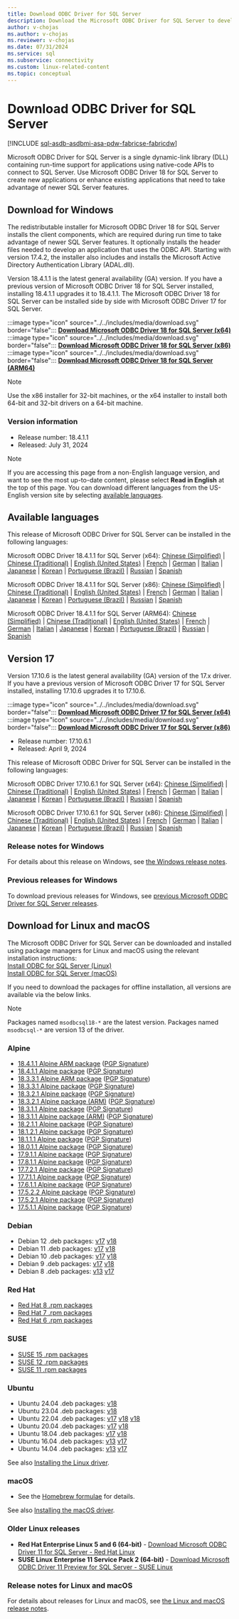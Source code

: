 ```yaml
---
title: Download ODBC Driver for SQL Server
description: Download the Microsoft ODBC Driver for SQL Server to develop native-code applications that connect to SQL Server and Azure SQL Database.
author: v-chojas
ms.author: v-chojas
ms.reviewer: v-chojas
ms.date: 07/31/2024
ms.service: sql
ms.subservice: connectivity
ms.custom: linux-related-content
ms.topic: conceptual
---
```


# Download ODBC Driver for SQL Server

[!INCLUDE [sql-asdb-asdbmi-asa-pdw-fabricse-fabricdw](../../includes/applies-to-version/sql-asdb-asdbmi-asa-pdw-fabricse-fabricdw.md)]

Microsoft ODBC Driver for SQL Server is a single dynamic-link library (DLL) containing run-time support for applications using native-code APIs to connect to SQL Server. Use Microsoft ODBC Driver 18 for SQL Server to create new applications or enhance existing applications that need to take advantage of newer SQL Server features.

## Download for Windows

The redistributable installer for Microsoft ODBC Driver 18 for SQL Server installs the client components, which are required during run time to take advantage of newer SQL Server features. It optionally installs the header files needed to develop an application that uses the ODBC API. Starting with version 17.4.2, the installer also includes and installs the Microsoft Active Directory Authentication Library (ADAL.dll).

Version 18.4.1.1 is the latest general availability (GA) version. If you have a previous version of Microsoft ODBC Driver 18 for SQL Server installed, installing 18.4.1.1 upgrades it to 18.4.1.1. The Microsoft ODBC Driver 18 for SQL Server can be installed side by side with Microsoft ODBC Driver 17 for SQL Server.

:::image type="icon" source="../../includes/media/download.svg" border="false"::: **[Download Microsoft ODBC Driver 18 for SQL Server (x64)](https://go.microsoft.com/fwlink/?linkid=2280794)**  
:::image type="icon" source="../../includes/media/download.svg" border="false"::: **[Download Microsoft ODBC Driver 18 for SQL Server (x86)](https://go.microsoft.com/fwlink/?linkid=2281260)**  
:::image type="icon" source="../../includes/media/download.svg" border="false"::: **[Download Microsoft ODBC Driver 18 for SQL Server (ARM64)](https://go.microsoft.com/fwlink/?linkid=2281322)**  

> [!NOTE]
> Use the x86 installer for 32-bit machines, or the x64 installer to install both 64-bit and 32-bit drivers on a 64-bit machine.

### Version information

- Release number: 18.4.1.1
- Released: July 31, 2024

> [!NOTE]
> If you are accessing this page from a non-English language version, and want to see the most up-to-date content, please select **Read in English** at the top of this page. You can download different languages from the US-English version site by selecting [available languages](#available-languages).

## Available languages

This release of Microsoft ODBC Driver for SQL Server can be installed in the following languages:

Microsoft ODBC Driver 18.4.1.1 for SQL Server (x64):
[Chinese (Simplified)](https://go.microsoft.com/fwlink/?linkid=2280794&clcid=0x804) | [Chinese (Traditional)](https://go.microsoft.com/fwlink/?linkid=2280794&clcid=0x404) | [English (United States)](https://go.microsoft.com/fwlink/?linkid=2280794&clcid=0x409) | [French](https://go.microsoft.com/fwlink/?linkid=2280794&clcid=0x40c) | [German](https://go.microsoft.com/fwlink/?linkid=2280794&clcid=0x407) | [Italian](https://go.microsoft.com/fwlink/?linkid=2280794&clcid=0x410) | [Japanese](https://go.microsoft.com/fwlink/?linkid=2280794&clcid=0x411) | [Korean](https://go.microsoft.com/fwlink/?linkid=2280794&clcid=0x412) | [Portuguese (Brazil)](https://go.microsoft.com/fwlink/?linkid=2280794&clcid=0x416) | [Russian](https://go.microsoft.com/fwlink/?linkid=2280794&clcid=0x419) | [Spanish](https://go.microsoft.com/fwlink/?linkid=2280794&clcid=0x40a)

Microsoft ODBC Driver 18.4.1.1 for SQL Server (x86):
[Chinese (Simplified)](https://go.microsoft.com/fwlink/?linkid=2281260&clcid=0x804) | [Chinese (Traditional)](https://go.microsoft.com/fwlink/?linkid=2281260&clcid=0x404) | [English (United States)](https://go.microsoft.com/fwlink/?linkid=2281260&clcid=0x409) | [French](https://go.microsoft.com/fwlink/?linkid=2281260&clcid=0x40c) | [German](https://go.microsoft.com/fwlink/?linkid=2281260&clcid=0x407) | [Italian](https://go.microsoft.com/fwlink/?linkid=2281260&clcid=0x410) | [Japanese](https://go.microsoft.com/fwlink/?linkid=2281260&clcid=0x411) | [Korean](https://go.microsoft.com/fwlink/?linkid=2281260&clcid=0x412) | [Portuguese (Brazil)](https://go.microsoft.com/fwlink/?linkid=2281260&clcid=0x416) | [Russian](https://go.microsoft.com/fwlink/?linkid=2281260&clcid=0x419) | [Spanish](https://go.microsoft.com/fwlink/?linkid=2281260&clcid=0x40a)

Microsoft ODBC Driver 18.4.1.1 for SQL Server (ARM64):
[Chinese (Simplified)](https://go.microsoft.com/fwlink/?linkid=2281322&clcid=0x804) | [Chinese (Traditional)](https://go.microsoft.com/fwlink/?linkid=2281322&clcid=0x404) | [English (United States)](https://go.microsoft.com/fwlink/?linkid=2281322&clcid=0x409) | [French](https://go.microsoft.com/fwlink/?linkid=2281322&clcid=0x40c) | [German](https://go.microsoft.com/fwlink/?linkid=2281322&clcid=0x407) | [Italian](https://go.microsoft.com/fwlink/?linkid=2281322&clcid=0x410) | [Japanese](https://go.microsoft.com/fwlink/?linkid=2281322&clcid=0x411) | [Korean](https://go.microsoft.com/fwlink/?linkid=2281322&clcid=0x412) | [Portuguese (Brazil)](https://go.microsoft.com/fwlink/?linkid=2281322&clcid=0x416) | [Russian](https://go.microsoft.com/fwlink/?linkid=2281322&clcid=0x419) | [Spanish](https://go.microsoft.com/fwlink/?linkid=2281322&clcid=0x40a)

## Version 17

Version 17.10.6 is the latest general availability (GA) version of the 17.x driver. If you have a previous version of Microsoft ODBC Driver 17 for SQL Server installed, installing 17.10.6 upgrades it to 17.10.6.

:::image type="icon" source="../../includes/media/download.svg" border="false"::: **[Download Microsoft ODBC Driver 17 for SQL Server (x64)](https://go.microsoft.com/fwlink/?linkid=2266337)**  
:::image type="icon" source="../../includes/media/download.svg" border="false"::: **[Download Microsoft ODBC Driver 17 for SQL Server (x86)](https://go.microsoft.com/fwlink/?linkid=2266446)**  

- Release number: 17.10.6.1
- Released: April 9, 2024

This release of Microsoft ODBC Driver for SQL Server can be installed in the following languages:

Microsoft ODBC Driver 17.10.6.1 for SQL Server (x64):
[Chinese (Simplified)](https://go.microsoft.com/fwlink/?linkid=2266337&clcid=0x804) | [Chinese (Traditional)](https://go.microsoft.com/fwlink/?linkid=2266337&clcid=0x404) | [English (United States)](https://go.microsoft.com/fwlink/?linkid=2266337&clcid=0x409) | [French](https://go.microsoft.com/fwlink/?linkid=2266337&clcid=0x40c) | [German](https://go.microsoft.com/fwlink/?linkid=2266337&clcid=0x407) | [Italian](https://go.microsoft.com/fwlink/?linkid=2266337&clcid=0x410) | [Japanese](https://go.microsoft.com/fwlink/?linkid=2266337&clcid=0x411) | [Korean](https://go.microsoft.com/fwlink/?linkid=2266337&clcid=0x412) | [Portuguese (Brazil)](https://go.microsoft.com/fwlink/?linkid=2266337&clcid=0x416) | [Russian](https://go.microsoft.com/fwlink/?linkid=2266337&clcid=0x419) | [Spanish](https://go.microsoft.com/fwlink/?linkid=2266337&clcid=0x40a)

Microsoft ODBC Driver 17.10.6.1 for SQL Server (x86):
[Chinese (Simplified)](https://go.microsoft.com/fwlink/?linkid=2266446&clcid=0x804) | [Chinese (Traditional)](https://go.microsoft.com/fwlink/?linkid=2266446&clcid=0x404) | [English (United States)](https://go.microsoft.com/fwlink/?linkid=2266446&clcid=0x409) | [French](https://go.microsoft.com/fwlink/?linkid=2266446&clcid=0x40c) | [German](https://go.microsoft.com/fwlink/?linkid=2266446&clcid=0x407) | [Italian](https://go.microsoft.com/fwlink/?linkid=2266446&clcid=0x410) | [Japanese](https://go.microsoft.com/fwlink/?linkid=2266446&clcid=0x411) | [Korean](https://go.microsoft.com/fwlink/?linkid=2266446&clcid=0x412) | [Portuguese (Brazil)](https://go.microsoft.com/fwlink/?linkid=2266446&clcid=0x416) | [Russian](https://go.microsoft.com/fwlink/?linkid=2266446&clcid=0x419) | [Spanish](https://go.microsoft.com/fwlink/?linkid=2266446&clcid=0x40a)

### Release notes for Windows

For details about this release on Windows, see [the Windows release notes](windows\release-notes-odbc-sql-server-windows.md).

### Previous releases for Windows

To download previous releases for Windows, see [previous Microsoft ODBC Driver for SQL Server releases](windows\release-notes-odbc-sql-server-windows.md#previous-releases).

## Download for Linux and macOS

The Microsoft ODBC Driver for SQL Server can be downloaded and installed using package managers for Linux and macOS using the relevant installation instructions:  
[Install ODBC for SQL Server (Linux)](linux-mac\installing-the-microsoft-odbc-driver-for-sql-server.md)  
[Install ODBC for SQL Server (macOS)](linux-mac\install-microsoft-odbc-driver-sql-server-macos.md)  

If you need to download the packages for offline installation, all versions are available via the below links.

> [!Note]
> Packages named `msodbcsql18-*` are the latest version. Packages named `msodbcsql-*` are version 13 of the driver.

### Alpine

- [18.4.1.1 Alpine ARM package](https://download.microsoft.com/download/7/6/d/76de322a-d860-4894-9945-f0cc5d6a45f8/msodbcsql18_18.4.1.1-1_arm64.apk) ([PGP Signature](https://download.microsoft.com/download/7/6/d/76de322a-d860-4894-9945-f0cc5d6a45f8/msodbcsql18_18.4.1.1-1_arm64.sig))
- [18.4.1.1 Alpine package](https://download.microsoft.com/download/7/6/d/76de322a-d860-4894-9945-f0cc5d6a45f8/msodbcsql18_18.4.1.1-1_amd64.apk) ([PGP Signature](https://download.microsoft.com/download/7/6/d/76de322a-d860-4894-9945-f0cc5d6a45f8/msodbcsql18_18.4.1.1-1_amd64.sig))
- [18.3.3.1 Alpine ARM package](https://download.microsoft.com/download/3/5/5/355d7943-a338-41a7-858d-53b259ea33f5/msodbcsql18_18.3.3.1-1_arm64.apk) ([PGP Signature](https://download.microsoft.com/download/3/5/5/355d7943-a338-41a7-858d-53b259ea33f5/msodbcsql18_18.3.3.1-1_arm64.sig))
- [18.3.3.1 Alpine package](https://download.microsoft.com/download/3/5/5/355d7943-a338-41a7-858d-53b259ea33f5/msodbcsql18_18.3.3.1-1_amd64.apk) ([PGP Signature](https://download.microsoft.com/download/3/5/5/355d7943-a338-41a7-858d-53b259ea33f5/msodbcsql18_18.3.3.1-1_amd64.sig))
- [18.3.2.1 Alpine package](https://download.microsoft.com/download/3/5/5/355d7943-a338-41a7-858d-53b259ea33f5/msodbcsql18_18.3.2.1-1_amd64.apk) ([PGP Signature](https://download.microsoft.com/download/3/5/5/355d7943-a338-41a7-858d-53b259ea33f5/msodbcsql18_18.3.2.1-1_amd64.sig))
- [18.3.2.1 Alpine package (ARM)](https://download.microsoft.com/download/3/5/5/355d7943-a338-41a7-858d-53b259ea33f5/msodbcsql18_18.3.2.1-1_arm64.apk) ([PGP Signature](https://download.microsoft.com/download/3/5/5/355d7943-a338-41a7-858d-53b259ea33f5/msodbcsql18_18.3.2.1-1_arm64.sig))
- [18.3.1.1 Alpine package](https://download.microsoft.com/download/3/5/5/355d7943-a338-41a7-858d-53b259ea33f5/msodbcsql18_18.3.1.1-1_amd64.apk) ([PGP Signature](https://download.microsoft.com/download/3/5/5/355d7943-a338-41a7-858d-53b259ea33f5/msodbcsql18_18.3.1.1-1_amd64.sig))
- [18.3.1.1 Alpine package (ARM)](https://download.microsoft.com/download/3/5/5/355d7943-a338-41a7-858d-53b259ea33f5/msodbcsql18_18.3.1.1-1_arm64.apk) ([PGP Signature](https://download.microsoft.com/download/3/5/5/355d7943-a338-41a7-858d-53b259ea33f5/msodbcsql18_18.3.1.1-1_arm64.sig))
- [18.2.1.1 Alpine package](https://download.microsoft.com/download/1/f/f/1fffb537-26ab-4947-a46a-7a45c27f6f77/msodbcsql18_18.2.1.1-1_amd64.apk) ([PGP Signature](https://download.microsoft.com/download/1/f/f/1fffb537-26ab-4947-a46a-7a45c27f6f77/msodbcsql18_18.2.1.1-1_amd64.sig))
- [18.1.2.1 Alpine package](https://download.microsoft.com/download/8/6/8/868e5fc4-7bfe-494d-8f9d-115cbcdb52ae/msodbcsql18_18.1.2.1-1_amd64.apk) ([PGP Signature](https://download.microsoft.com/download/8/6/8/868e5fc4-7bfe-494d-8f9d-115cbcdb52ae/msodbcsql18_18.1.2.1-1_amd64.sig))
- [18.1.1.1 Alpine package](https://download.microsoft.com/download/8/6/8/868e5fc4-7bfe-494d-8f9d-115cbcdb52ae/msodbcsql18_18.1.1.1-1_amd64.apk) ([PGP Signature](https://download.microsoft.com/download/8/6/8/868e5fc4-7bfe-494d-8f9d-115cbcdb52ae/msodbcsql18_18.1.1.1-1_amd64.sig))
- [18.0.1.1 Alpine package](https://download.microsoft.com/download/b/9/f/b9f3cce4-3925-46d4-9f46-da08869c6486/msodbcsql18_18.0.1.1-1_amd64.apk) ([PGP Signature](https://download.microsoft.com/download/b/9/f/b9f3cce4-3925-46d4-9f46-da08869c6486/msodbcsql18_18.0.1.1-1_amd64.sig))
- [17.9.1.1 Alpine package](https://download.microsoft.com/download/e/4/e/e4e67866-dffd-428c-aac7-8d28ddafb39b/msodbcsql17_17.9.1.1-1_amd64.apk) ([PGP Signature](https://download.microsoft.com/download/e/4/e/e4e67866-dffd-428c-aac7-8d28ddafb39b/msodbcsql17_17.9.1.1-1_amd64.sig))
- [17.8.1.1 Alpine package](https://download.microsoft.com/download/e/4/e/e4e67866-dffd-428c-aac7-8d28ddafb39b/msodbcsql17_17.8.1.1-1_amd64.apk) ([PGP Signature](https://download.microsoft.com/download/e/4/e/e4e67866-dffd-428c-aac7-8d28ddafb39b/msodbcsql17_17.8.1.1-1_amd64.sig))
- [17.7.2.1 Alpine package](https://download.microsoft.com/download/e/4/e/e4e67866-dffd-428c-aac7-8d28ddafb39b/msodbcsql17_17.7.2.1-1_amd64.apk) ([PGP Signature](https://download.microsoft.com/download/e/4/e/e4e67866-dffd-428c-aac7-8d28ddafb39b/msodbcsql17_17.7.2.1-1_amd64.sig))
- [17.7.1.1 Alpine package](https://download.microsoft.com/download/e/4/e/e4e67866-dffd-428c-aac7-8d28ddafb39b/msodbcsql17_17.7.1.1-1_amd64.apk) ([PGP Signature](https://download.microsoft.com/download/e/4/e/e4e67866-dffd-428c-aac7-8d28ddafb39b/msodbcsql17_17.7.1.1-1_amd64.sig))
- [17.6.1.1 Alpine package](https://download.microsoft.com/download/e/4/e/e4e67866-dffd-428c-aac7-8d28ddafb39b/msodbcsql17_17.6.1.1-1_amd64.apk) ([PGP Signature](https://download.microsoft.com/download/e/4/e/e4e67866-dffd-428c-aac7-8d28ddafb39b/msodbcsql17_17.6.1.1-1_amd64.sig))
- [17.5.2.2 Alpine package](https://download.microsoft.com/download/e/4/e/e4e67866-dffd-428c-aac7-8d28ddafb39b/msodbcsql17_17.5.2.2-1_amd64.apk) ([PGP Signature](https://download.microsoft.com/download/e/4/e/e4e67866-dffd-428c-aac7-8d28ddafb39b/msodbcsql17_17.5.2.2-1_amd64.sig))
- [17.5.2.1 Alpine package](https://download.microsoft.com/download/e/4/e/e4e67866-dffd-428c-aac7-8d28ddafb39b/msodbcsql17_17.5.2.1-1_amd64.apk) ([PGP Signature](https://download.microsoft.com/download/e/4/e/e4e67866-dffd-428c-aac7-8d28ddafb39b/msodbcsql17_17.5.2.1-1_amd64.sig))
- [17.5.1.1 Alpine package](https://download.microsoft.com/download/e/4/e/e4e67866-dffd-428c-aac7-8d28ddafb39b/msodbcsql17_17.5.1.1-1_amd64.apk) ([PGP Signature](https://download.microsoft.com/download/e/4/e/e4e67866-dffd-428c-aac7-8d28ddafb39b/msodbcsql17_17.5.1.1-1_amd64.sig))

### Debian

- Debian 12 .deb packages: [v17](https://packages.microsoft.com/debian/12/prod/pool/main/m/msodbcsql17/) [v18](https://packages.microsoft.com/debian/12/prod/pool/main/m/msodbcsql18/)
- Debian 11 .deb packages: [v17](https://packages.microsoft.com/debian/11/prod/pool/main/m/msodbcsql17/) [v18](https://packages.microsoft.com/debian/11/prod/pool/main/m/msodbcsql18/)
- Debian 10 .deb packages: [v17](https://packages.microsoft.com/debian/10/prod/pool/main/m/msodbcsql17/) [v18](https://packages.microsoft.com/debian/10/prod/pool/main/m/msodbcsql18/)
- Debian 9 .deb packages: [v17](https://packages.microsoft.com/debian/9/prod/pool/main/m/msodbcsql17/) [v18](https://packages.microsoft.com/debian/9/prod/pool/main/m/msodbcsql18/)
- Debian 8 .deb packages: [v13](https://packages.microsoft.com/debian/8/prod/pool/main/m/msodbcsql/) [v17](https://packages.microsoft.com/debian/8/prod/pool/main/m/msodbcsql17/)

### Red Hat

- [Red Hat 8 .rpm packages](https://packages.microsoft.com/rhel/8/prod/)
- [Red Hat 7 .rpm packages](https://packages.microsoft.com/rhel/7/prod/)
- [Red Hat 6 .rpm packages](https://packages.microsoft.com/rhel/6/prod/)

### SUSE

- [SUSE 15 .rpm packages](https://packages.microsoft.com/sles/15/prod/)
- [SUSE 12 .rpm packages](https://packages.microsoft.com/sles/12/prod/)
- [SUSE 11 .rpm packages](https://packages.microsoft.com/sles/11/prod/)

### Ubuntu
- Ubuntu 24.04 .deb packages: [v18](https://packages.microsoft.com/ubuntu/24.04/prod/pool/main/m/msodbcsql18/)
- Ubuntu 23.04 .deb packages: [v18](https://packages.microsoft.com/ubuntu/23.04/prod/pool/main/m/msodbcsql18/)
- Ubuntu 22.04 .deb packages: [v17](https://packages.microsoft.com/ubuntu/22.04/prod/pool/main/m/msodbcsql17/) [v18](https://packages.microsoft.com/ubuntu/22.04/prod/pool/main/m/msodbcsql18/)
[v18](https://packages.microsoft.com/ubuntu/21.10/prod/pool/main/m/msodbcsql18/)
- Ubuntu 20.04 .deb packages: [v17](https://packages.microsoft.com/ubuntu/20.04/prod/pool/main/m/msodbcsql17/) [v18](https://packages.microsoft.com/ubuntu/20.04/prod/pool/main/m/msodbcsql18/)
- Ubuntu 18.04 .deb packages: [v17](https://packages.microsoft.com/ubuntu/18.04/prod/pool/main/m/msodbcsql17/) [v18](https://packages.microsoft.com/ubuntu/18.04/prod/pool/main/m/msodbcsql18/)
- Ubuntu 16.04 .deb packages: [v13](https://packages.microsoft.com/ubuntu/16.04/prod/pool/main/m/msodbcsql/) [v17](https://packages.microsoft.com/ubuntu/16.04/prod/pool/main/m/msodbcsql17/)
- Ubuntu 14.04 .deb packages: [v13](https://packages.microsoft.com/ubuntu/14.04/prod/pool/main/m/msodbcsql/) [v17](https://packages.microsoft.com/ubuntu/14.04/prod/pool/main/m/msodbcsql17/)

See also [Installing the Linux driver](linux-mac/installing-the-microsoft-odbc-driver-for-sql-server.md).

### macOS

- See the [Homebrew formulae](https://github.com/Microsoft/homebrew-mssql-release) for details.

See also [Installing the macOS driver](linux-mac/install-microsoft-odbc-driver-sql-server-macos.md).

### Older Linux releases

- **Red Hat Enterprise Linux 5 and 6 (64-bit)** - [Download Microsoft ODBC Driver 11 for SQL Server - Red Hat Linux](https://go.microsoft.com/fwlink/?LinkId=267321)  
- **SUSE Linux Enterprise 11 Service Pack 2 (64-bit)** - [Download Microsoft ODBC Driver 11 Preview for SQL Server - SUSE Linux](https://go.microsoft.com/fwlink/?LinkId=264916)

### Release notes for Linux and macOS

For details about releases for Linux and macOS, see [the Linux and macOS release notes](linux-mac\release-notes-odbc-sql-server-linux-mac.md).
